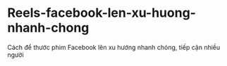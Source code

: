 # Reels-facebook-len-xu-huong-nhanh-chong
Cách để thước phim Facebook lên xu hướng nhanh chóng, tiếp cận nhiều người
